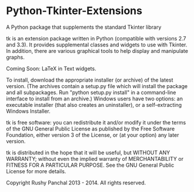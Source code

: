 Python-Tkinter-Extensions
=========================

A Python package that supplements the standard Tkinter library

tk is an extension package written in Python (compatible with versions 2.7 and 3.3).
It provides supplemental classes and widgets to use with Tkinter.
In addition, there are various graphical tools to help display and manipulate graphs.

Coming Soon:
	LaTeX in Text widgets.

To install, download the appropriate installer (or archive) of the latest version.
(The archives contain a setup.py file which will install the package and all subpackages.
Run "python setup.py install" in a command-line interface to install from an archive.)
Windows users have two options: an executable installer (that also creates an uninstaller),
or a self-extracting Windows Installer.

tk is free software: you can redistribute it and/or modify
it under the terms of the GNU General Public License as published by
the Free Software Foundation, either version 3 of the License, or
(at your option) any later version.

tk is distributed in the hope that it will be useful,
but WITHOUT ANY WARRANTY; without even the implied warranty of
MERCHANTABILITY or FITNESS FOR A PARTICULAR PURPOSE.  See the
GNU General Public License for more details.

Copyright Rushy Panchal 2013 - 2014. All rights reserved.
